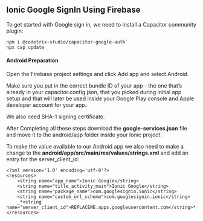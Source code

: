 ## Ionic Google SignIn Using Firebase  

To get started with Google sign in, we need to install a Capacitor community plugin:  
```
npm i @codetrix-studio/capacitor-google-auth`  
npx cap update  
```

#### Android Preparation  
Open the Firebase project settings and click Add app and select Android.  

Make sure you put in the correct bundle ID of your app - the one that’s already in your capacitor.config.json, that you picked during initial app setup and that will later be used inside your Google Play console and Apple developer account for your app.  

We also need SHA-1 signing certificate.  

After Completing all these steps download the **google-services.json** file and move it to the android/app folder inside your Ionic project.  

To make the value available to our Android app we also need to make a change to the **android/app/src/main/res/values/strings.xml** and add an entry for the server_client_id:
```
<?xml version='1.0' encoding='utf-8'?>
<resources>
    <string name="app_name">Ionic Google</string>
    <string name="title_activity_main">Ionic Google</string>
    <string name="package_name">com.googlesignin.ionic</string>
    <string name="custom_url_scheme">com.googlesignin.ionic</string>
    _*<string name="server_client_id">REPLACEME.apps.googleusercontent.com</string>*_
</resources>
```